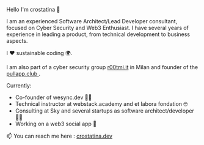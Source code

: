 Hello I'm crostatina 🤘


I am an experienced Software Architect/Lead Developer consultant, focused on Cyber Security and Web3 Enthusiast. I have several years of experience in leading a product, from technical development to business aspects.

I ❤️ sustainable coding ️🌍.

I am also part of a cyber security group [r00tmi.it](https://r00tmi.it/ "r00tmi.it") in Milan and founder of the [pullapp.club ](https://pullapp.club/ "pullapp.club "). 


Currently:
- Co-founder of wesync.dev 🧑‍💼
- Technical instructor at webstack.academy and et labora fondation 🤓
- Consulting at Sky and several startups as software architect/developer 👨‍💻
- Working on a web3 social app 🐂


📫 You can reach me here : [crostatina.dev](https://crostatina.dev/ "crostatina.dev")
